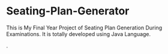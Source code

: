 # Seating-Plan-Generator

This is My Final Year Project of Seating Plan Generation During Examinations. It is totally developed using Java Language.















































































































.






































